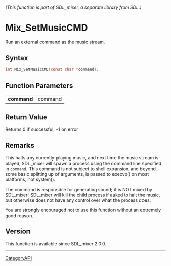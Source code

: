 ###### (This function is part of SDL_mixer, a separate library from SDL.)
# Mix_SetMusicCMD

Run an external command as the music stream.

## Syntax

```c
int Mix_SetMusicCMD(const char *command);

```

## Function Parameters

|                 |         |
| --------------- | ------- |
| **command**     | command |

## Return Value

Returns 0 if successful, -1 on error

## Remarks

This halts any currently-playing music, and next time the music stream is
played, SDL_mixer will spawn a process using the command line specified in
`command`. This command is not subject to shell expansion, and beyond some
basic splitting up of arguments, is passed to execvp() on most platforms,
not system().

The command is responsible for generating sound; it is NOT mixed by
SDL_mixer! SDL_mixer will kill the child process if asked to halt the
music, but otherwise does not have any control over what the process does.

You are strongly encouraged not to use this function without an extremely
good reason.

## Version

This function is available since SDL_mixer 2.0.0.

----
[CategoryAPI](CategoryAPI.md)
